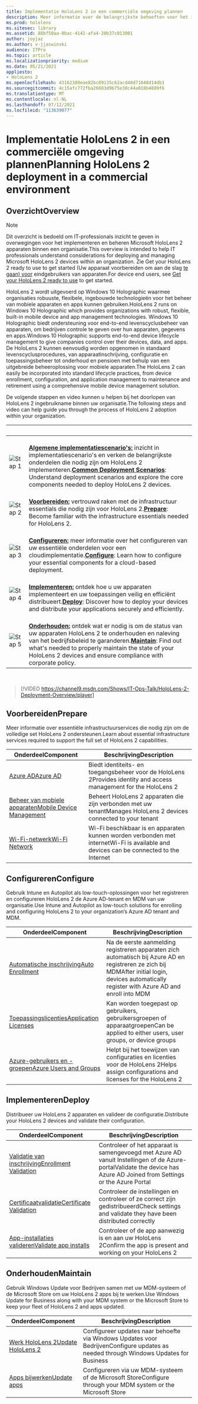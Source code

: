 ```yaml
---
title: Implementatie HoloLens 2 in een commerciële omgeving plannen
description: Meer informatie over de belangrijkste behoeften voor het implementeren en beheren van HoloLens in bedrijfsomgevingen, waaronder infrastructuur, Azure Active Directory en Mobile Device Management.
ms.prod: hololens
ms.sitesec: library
ms.assetid: 88bf50aa-0bac-4142-afa4-20b37c013001
author: joyjaz
ms.author: v-jjaswinski
audience: ITPro
ms.topic: article
ms.localizationpriority: medium
ms.date: 05/21/2021
appliesto:
- HoloLens 2
ms.openlocfilehash: 43162389eae82bc09135c62acd40d71048d14db1
ms.sourcegitcommit: 4c15afc772fba26683d9b75e38c44a018b4889f6
ms.translationtype: MT
ms.contentlocale: nl-NL
ms.lasthandoff: 07/12/2021
ms.locfileid: "113639077"
---
```

# <a name="planning-hololens-2-deployment-in-a-commercial-environment"></a><span data-ttu-id="6ea74-103">Implementatie HoloLens 2 in een commerciële omgeving plannen</span><span class="sxs-lookup"><span data-stu-id="6ea74-103">Planning HoloLens 2 deployment in a commercial environment</span></span>

## <a name="overview"></a><span data-ttu-id="6ea74-104">Overzicht</span><span class="sxs-lookup"><span data-stu-id="6ea74-104">Overview</span></span>

> [!NOTE]
> <span data-ttu-id="6ea74-105">Dit overzicht is bedoeld om IT-professionals inzicht te geven in overwegingen voor het implementeren en beheren Microsoft HoloLens 2 apparaten binnen een organisatie.</span><span class="sxs-lookup"><span data-stu-id="6ea74-105">This overview is intended to help IT professionals understand considerations for deploying and managing Microsoft HoloLens 2 devices within an organization.</span></span> <span data-ttu-id="6ea74-106">Zie Get your HoloLens 2 ready to use to get started (Uw apparaat voorbereiden om aan de slag [te gaan) voor](hololens2-setup.md) eindgebruikers van apparaten.</span><span class="sxs-lookup"><span data-stu-id="6ea74-106">For device end users, see [Get your HoloLens 2 ready to use](hololens2-setup.md) to get started.</span></span>

<span data-ttu-id="6ea74-107">HoloLens 2 wordt uitgevoerd op Windows 10 Holographic waarmee organisaties robuuste, flexibele, ingebouwde technologieën voor het beheer van mobiele apparaten en apps kunnen gebruiken.</span><span class="sxs-lookup"><span data-stu-id="6ea74-107">HoloLens 2 runs on Windows 10 Holographic which provides organizations with robust, flexible, built-in mobile device and app management technologies.</span></span> <span data-ttu-id="6ea74-108">Windows 10 Holographic biedt ondersteuning voor end-to-end levenscyclusbeheer van apparaten, om bedrijven controle te geven over hun apparaten, gegevens en apps.</span><span class="sxs-lookup"><span data-stu-id="6ea74-108">Windows 10 Holographic supports end-to-end device lifecycle management to give companies control over their devices, data, and apps.</span></span> <span data-ttu-id="6ea74-109">De HoloLens 2 kunnen eenvoudig worden opgenomen in standaard levenscyclusprocedures, van apparaatinschrijving, configuratie en toepassingsbeheer tot onderhoud en pensioen met behulp van een uitgebreide beheeroplossing voor mobiele apparaten.</span><span class="sxs-lookup"><span data-stu-id="6ea74-109">The HoloLens 2 can easily be incorporated into standard lifecycle practices, from device enrollment, configuration, and application management to maintenance and retirement using a comprehensive mobile device management solution.</span></span>

<span data-ttu-id="6ea74-110">De volgende stappen en video kunnen u helpen bij het doorlopen van HoloLens 2 ingebruikname binnen uw organisatie.</span><span class="sxs-lookup"><span data-stu-id="6ea74-110">The following steps and video can help guide you through the process of HoloLens 2 adoption within your organization.</span></span>

| &nbsp; | &nbsp; |
|--|--|
| ![Stap 1](images/1green.png)| <br/> <span data-ttu-id="6ea74-112">**[Algemene implementatiescenario's:](hololens-requirements.md)** inzicht in implementatiescenario's en verken de belangrijkste onderdelen die nodig zijn om HoloLens 2 implementeren.</span><span class="sxs-lookup"><span data-stu-id="6ea74-112">**[Common Deployment Scenarios](hololens-requirements.md)**: Understand deployment scenarios and explore the core components needed to deploy HoloLens 2 devices.</span></span> |
| ![Stap 2](images/2green.png)| <br/> <span data-ttu-id="6ea74-114">**[Voorbereiden:](#prepare)** vertrouwd raken met de infrastructuur essentials die nodig zijn voor HoloLens 2.</span><span class="sxs-lookup"><span data-stu-id="6ea74-114">**[Prepare](#prepare)**: Become familiar with the infrastructure essentials needed for HoloLens 2.</span></span> |
| ![Stap 3](images/3green.png) | <br/> <span data-ttu-id="6ea74-116">**[Configureren:](#configure)** meer informatie over het configureren van uw essentiële onderdelen voor een cloudimplementatie.</span><span class="sxs-lookup"><span data-stu-id="6ea74-116">**[Configure](#configure)**: Learn how to configure your essential components for a cloud-based deployment.</span></span> |
| ![Stap 4](images/4green.png) | <br/> <span data-ttu-id="6ea74-118">**[Implementeren:](#deploy)** ontdek hoe u uw apparaten implementeert en uw toepassingen veilig en efficiënt distribueert.</span><span class="sxs-lookup"><span data-stu-id="6ea74-118">**[Deploy](#deploy)**: Discover how to deploy your devices and distribute your applications securely and efficiently.</span></span> |
| ![Stap 5](images/5green.png) | <br/> <span data-ttu-id="6ea74-120">**[Onderhouden:](#maintain)** ontdek wat er nodig is om de status van uw apparaten HoloLens 2 te onderhouden en naleving van het bedrijfsbeleid te garanderen.</span><span class="sxs-lookup"><span data-stu-id="6ea74-120">**[Maintain](#maintain)**: Find out what's needed to properly maintain the state of your HoloLens 2 devices and ensure compliance with corporate policy.</span></span> |

<br/>

> [!VIDEO https://channel9.msdn.com/Shows/IT-Ops-Talk/HoloLens-2-Deployment-Overview/player]

## <a name="prepare"></a><span data-ttu-id="6ea74-121">Voorbereiden</span><span class="sxs-lookup"><span data-stu-id="6ea74-121">Prepare</span></span>

<span data-ttu-id="6ea74-122">Meer informatie over essentiële infrastructuurservices die nodig zijn om de volledige set HoloLens 2 ondersteunen.</span><span class="sxs-lookup"><span data-stu-id="6ea74-122">Learn about essential infrastructure services required to support the full set of HoloLens 2 capabilities.</span></span>

| <span data-ttu-id="6ea74-123">Onderdeel</span><span class="sxs-lookup"><span data-stu-id="6ea74-123">Component</span></span> | <span data-ttu-id="6ea74-124">Beschrijving</span><span class="sxs-lookup"><span data-stu-id="6ea74-124">Description</span></span> |
|-----------|------------|
| [<span data-ttu-id="6ea74-125">Azure AD</span><span class="sxs-lookup"><span data-stu-id="6ea74-125">Azure AD</span></span>](hololens-identity.md) | <span data-ttu-id="6ea74-126">Biedt identiteits- en toegangsbeheer voor de HoloLens 2</span><span class="sxs-lookup"><span data-stu-id="6ea74-126">Provides identity and access management for the HoloLens 2</span></span>  |
| [<span data-ttu-id="6ea74-127">Beheer van mobiele apparaten</span><span class="sxs-lookup"><span data-stu-id="6ea74-127">Mobile Device Management</span></span>](hololens-mdm-configure.md)| <span data-ttu-id="6ea74-128">Beheert HoloLens 2 apparaten die zijn verbonden met uw tenant</span><span class="sxs-lookup"><span data-stu-id="6ea74-128">Manages HoloLens 2 devices connected to your tenant</span></span>  |
| [<span data-ttu-id="6ea74-129">Wi-Fi-netwerk</span><span class="sxs-lookup"><span data-stu-id="6ea74-129">Wi-Fi Network</span></span>](hololens-commercial-infrastructure.md)| <span data-ttu-id="6ea74-130">Wi-Fi beschikbaar is en apparaten kunnen worden verbonden met internet</span><span class="sxs-lookup"><span data-stu-id="6ea74-130">Wi-Fi is available and devices can be connected to the Internet</span></span>  |

## <a name="configure"></a><span data-ttu-id="6ea74-131">Configureren</span><span class="sxs-lookup"><span data-stu-id="6ea74-131">Configure</span></span>

<span data-ttu-id="6ea74-132">Gebruik Intune en Autopilot als low-touch-oplossingen voor het registreren en configureren HoloLens 2 de Azure AD-tenant en MDM van uw organisatie.</span><span class="sxs-lookup"><span data-stu-id="6ea74-132">Use Intune and Autopilot as low-touch solutions for enrolling and configuring HoloLens 2 to your organization’s Azure AD tenant and MDM.</span></span>

| <span data-ttu-id="6ea74-133">Onderdeel</span><span class="sxs-lookup"><span data-stu-id="6ea74-133">Component</span></span> | <span data-ttu-id="6ea74-134">Beschrijving</span><span class="sxs-lookup"><span data-stu-id="6ea74-134">Description</span></span> |
|-----------|------------|
| [<span data-ttu-id="6ea74-135">Automatische inschrijving</span><span class="sxs-lookup"><span data-stu-id="6ea74-135">Auto Enrollment</span></span>](hololens-enroll-mdm.md#auto-enrollment-in-mdm) | <span data-ttu-id="6ea74-136">Na de eerste aanmelding registreren apparaten zich automatisch bij Azure AD en registreren ze zich bij MDM</span><span class="sxs-lookup"><span data-stu-id="6ea74-136">After initial login, devices automatically register with Azure AD and enroll into MDM</span></span>  |
| [<span data-ttu-id="6ea74-137">Toepassingslicenties</span><span class="sxs-lookup"><span data-stu-id="6ea74-137">Application Licenses</span></span>](hololens2-cloud-connected-configure.md#application-licenses)| <span data-ttu-id="6ea74-138">Kan worden toegepast op gebruikers, gebruikersgroepen of apparaatgroepen</span><span class="sxs-lookup"><span data-stu-id="6ea74-138">Can be applied to either users, user groups, or device groups</span></span>  |
| [<span data-ttu-id="6ea74-139">Azure-gebruikers en -groepen</span><span class="sxs-lookup"><span data-stu-id="6ea74-139">Azure Users and Groups</span></span>](hololens2-cloud-connected-configure.md#azure-users-and-groups) | <span data-ttu-id="6ea74-140">Helpt bij het toewijzen van configuraties en licenties voor de HoloLens 2</span><span class="sxs-lookup"><span data-stu-id="6ea74-140">Helps assign configurations and licenses for the HoloLens 2</span></span>  |

## <a name="deploy"></a><span data-ttu-id="6ea74-141">Implementeren</span><span class="sxs-lookup"><span data-stu-id="6ea74-141">Deploy</span></span>

<span data-ttu-id="6ea74-142">Distribueer uw HoloLens 2 apparaten en valideer de configuratie.</span><span class="sxs-lookup"><span data-stu-id="6ea74-142">Distribute your HoloLens 2 devices and validate their configuration.</span></span> 

| <span data-ttu-id="6ea74-143">Onderdeel</span><span class="sxs-lookup"><span data-stu-id="6ea74-143">Component</span></span> | <span data-ttu-id="6ea74-144">Beschrijving</span><span class="sxs-lookup"><span data-stu-id="6ea74-144">Description</span></span> |
|-----------|------------|
| [<span data-ttu-id="6ea74-145">Validatie van inschrijving</span><span class="sxs-lookup"><span data-stu-id="6ea74-145">Enrollment Validation</span></span>](hololens2-corp-connected-deploy.md#enrollment-validation) | <span data-ttu-id="6ea74-146">Controleer of het apparaat is samengevoegd met Azure AD vanuit Instellingen of de Azure-portal</span><span class="sxs-lookup"><span data-stu-id="6ea74-146">Validate the device has Azure AD Joined from Settings or the Azure Portal</span></span> |
| [<span data-ttu-id="6ea74-147">Certificaatvalidatie</span><span class="sxs-lookup"><span data-stu-id="6ea74-147">Certificate Validation</span></span>](hololens2-corp-connected-deploy.md#wi-fi-certificate-validation) | <span data-ttu-id="6ea74-148">Controleer de instellingen en controleer of ze correct zijn gedistribueerd</span><span class="sxs-lookup"><span data-stu-id="6ea74-148">Check settings and validate they have been distributed correctly</span></span> |
| [<span data-ttu-id="6ea74-149">App-installaties valideren</span><span class="sxs-lookup"><span data-stu-id="6ea74-149">Validate app installs</span></span>](hololens2-corp-connected-deploy.md#validate-lob-app-install) | <span data-ttu-id="6ea74-150">Controleer of de app aanwezig is en aan uw HoloLens 2</span><span class="sxs-lookup"><span data-stu-id="6ea74-150">Confirm the app is present and working on your HoloLens 2</span></span> |

## <a name="maintain"></a><span data-ttu-id="6ea74-151">Onderhouden</span><span class="sxs-lookup"><span data-stu-id="6ea74-151">Maintain</span></span>

<span data-ttu-id="6ea74-152">Gebruik Windows Update voor Bedrijven samen met uw MDM-systeem of de Microsoft Store om uw HoloLens 2 apps bij te werken.</span><span class="sxs-lookup"><span data-stu-id="6ea74-152">Use Windows Update for Business along with your MDM system or the Microsoft Store to keep your fleet of HoloLens 2 and apps updated.</span></span>

| <span data-ttu-id="6ea74-153">Onderdeel</span><span class="sxs-lookup"><span data-stu-id="6ea74-153">Component</span></span> | <span data-ttu-id="6ea74-154">Beschrijving</span><span class="sxs-lookup"><span data-stu-id="6ea74-154">Description</span></span> |
|-----------|------------|
| [<span data-ttu-id="6ea74-155">Werk HoloLens 2</span><span class="sxs-lookup"><span data-stu-id="6ea74-155">Update HoloLens 2</span></span>](hololens-updates.md) | <span data-ttu-id="6ea74-156">Configureer updates naar behoefte via Windows Updates voor Bedrijven</span><span class="sxs-lookup"><span data-stu-id="6ea74-156">Configure updates as needed through Windows Updates for Business</span></span> |
| [<span data-ttu-id="6ea74-157">Apps bijwerken</span><span class="sxs-lookup"><span data-stu-id="6ea74-157">Update apps</span></span>](app-deploy-overview.md) | <span data-ttu-id="6ea74-158">Configureren via uw MDM-systeem of de Microsoft Store</span><span class="sxs-lookup"><span data-stu-id="6ea74-158">Configure through your MDM system or the Microsoft Store</span></span>
